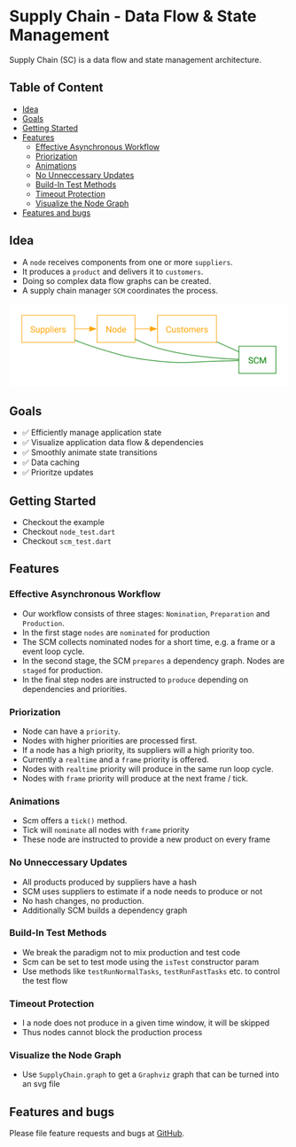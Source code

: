 # Supply Chain - Data Flow & State Management

Supply Chain (SC) is a data flow and state management architecture.

## Table of Content <!-- omit in toc -->

- [Idea](#idea)
- [Goals](#goals)
- [Getting Started](#getting-started)
- [Features](#features)
  - [Effective Asynchronous Workflow](#effective-asynchronous-workflow)
  - [Priorization](#priorization)
  - [Animations](#animations)
  - [No Unneccessary Updates](#no-unneccessary-updates)
  - [Build-In Test Methods](#build-in-test-methods)
  - [Timeout Protection](#timeout-protection)
  - [Visualize the Node Graph](#visualize-the-node-graph)
- [Features and bugs](#features-and-bugs)

## Idea

- A `node` receives components from one or more `suppliers`.
- It produces a `product` and delivers it to `customers`.
- Doing so complex data flow graphs can be created.
- A supply chain manager `SCM` coordinates the process.

![Basic Principle](doc/img/suppliers-node-customers.svg)

## Goals

- ✅ Efficiently manage application state
- ✅ Visualize application data flow & dependencies
- ✅ Smoothly animate state transitions
- ✅ Data caching
- ✅ Prioritze updates

## Getting Started

- Checkout the example
- Checkout `node_test.dart`
- Checkout `scm_test.dart`

## Features

### Effective Asynchronous Workflow

- Our workflow consists of three stages: `Nomination`, `Preparation` and `Production`.
- In the first stage `nodes` are `nominated` for production
- The SCM collects nominated nodes for a short time, e.g. a frame or a event loop cycle.
- In the second stage, the SCM `prepares` a dependency graph. Nodes are `staged` for production.
- In the final step nodes are instructed to `produce` depending on dependencies and priorities.

### Priorization

- Node can have a `priority`.
- Nodes with higher priorities are processed first.
- If a node has a high priority, its suppliers will a high priority too.
- Currently a `realtime` and a `frame` priority is offered.
- Nodes with `realtime` priority will produce in the same run loop cycle.
- Nodes with `frame` priority will produce at the next frame / tick.

### Animations

- Scm offers a `tick()` method.
- Tick will `nominate` all nodes with `frame` priority
- These node are instructed to provide a new product on every frame

### No Unneccessary Updates

- All products produced by suppliers have a hash
- SCM uses suppliers to estimate if a node needs to produce or not
- No hash changes, no production.
- Additionally SCM builds a dependency graph

### Build-In Test Methods

- We break the paradigm not to mix production and test code
- Scm can be set to test mode using the `isTest` constructor param
- Use methods like `testRunNormalTasks`, `testRunFastTasks` etc. to control the test flow

### Timeout Protection

- I a node does not produce in a given time window, it will be skipped
- Thus nodes cannot block the production process

### Visualize the Node Graph

- Use `SupplyChain.graph` to get a `Graphviz` graph that can be turned into an svg file

## Features and bugs

Please file feature requests and bugs at [GitHub](https://github.com/inlavigo/supply_chain).
